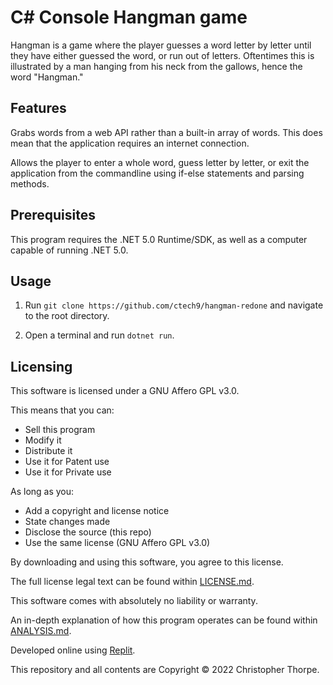 # C# Console Hangman game

Hangman is a game where the player guesses a word letter by letter until they have either guessed the word, or run out of letters. Oftentimes this is illustrated by a man hanging from his neck from the gallows, hence the word "Hangman."

## Features

Grabs words from a web API rather than a built-in array of words. This does mean that the application requires an internet connection.

Allows the player to enter a whole word, guess letter by letter, or exit the application from the commandline using if-else statements and parsing methods.

## Prerequisites

This program requires the .NET 5.0 Runtime/SDK, as well as a computer capable of running .NET 5.0.

## Usage

1. Run `git clone https://github.com/ctech9/hangman-redone` and navigate to the root directory.

2. Open a terminal and run `dotnet run`.

## Licensing

This software is licensed under a GNU Affero GPL v3.0.

This means that you can:

 - Sell this program
 - Modify it
 - Distribute it
 - Use it for Patent use
 - Use it for Private use

As long as you:

 - Add a copyright and license notice
 - State changes made
 - Disclose the source (this repo)
 - Use the same license (GNU Affero GPL v3.0)

By downloading and using this software, you agree to this license.

The full license legal text can be found within [LICENSE.md](https://github.com/ctech9/hangman-redone/blob/main/LICENSE).

This software comes with absolutely no liability or warranty.

An in-depth explanation of how this program operates can be found within [ANALYSIS.md](https://github.com/ctech9/hangman-redone/blob/main/ANALYSIS.md).

Developed online using [Replit](https://www.replit.com/).

This repository and all contents are Copyright © 2022 Christopher Thorpe.